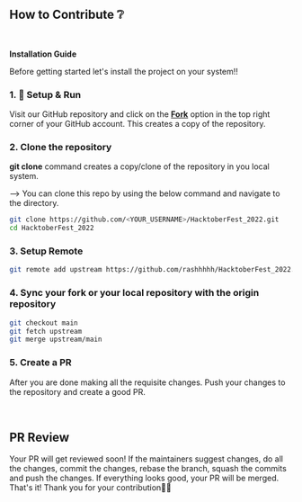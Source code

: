 ## How to Contribute ❔ 
<br>

**Installation Guide**

Before getting started let's install the project on your system!!

### 1. 🔨 Setup & Run

Visit our GitHub repository and click on the [**Fork**](https://github.com/rashhhhh/HacktoberFest22/fork) option in the top right corner of your GitHub account.
This creates a copy of the repository.


### 2. Clone the repository
**git clone** command creates a copy/clone of the repository in you local system.

--> You can clone this repo by using the below command and navigate to the directory.

```bash
git clone https://github.com/<YOUR_USERNAME>/HacktoberFest_2022.git
cd HacktoberFest_2022
```

### 3. Setup Remote

```bash
git remote add upstream https://github.com/rashhhhh/HacktoberFest_2022.git
```

### 4. Sync your fork or your local repository with the origin repository

  ```bash
  git checkout main
  git fetch upstream
  git merge upstream/main
  ```

### 5. Create a PR
After you are done making all the requisite changes. Push your changes to the repository and create a good PR.

<br>

## PR Review 
Your PR will get reviewed soon! If the maintainers suggest changes, do all the changes, commit the changes, rebase the branch, squash the commits and push the changes. If everything looks good, your PR will be merged.
That's it! Thank you for your contribution🙌🏻 
